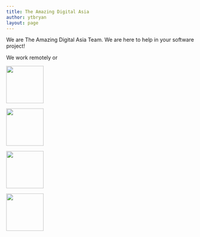 ```yaml
---
title: The Amazing Digital Asia
author: ytbryan
layout: page
---
```

We are The Amazing Digital Asia Team. We are here to help in your software project!

We work remotely or

<img class="img-circle" src="http://2.gravatar.com/avatar/67227642f4c9822bc306c8fe6a5f6742?s=100&#038;r=pg&#038;d=mm" width="100" height="100" /></img> 

<img class="img-circle" src="http://2.gravatar.com/avatar/67227642f4c9822bc306c8fe6a5f6742?s=100&#038;r=pg&#038;d=mm" width="100" height="100" /></img> 

<img class=" img-circle" src="http://2.gravatar.com/avatar/67227642f4c9822bc306c8fe6a5f6742?s=100&#038;r=pg&#038;d=mm" width="100" height="100" /></img> 

<img class="img-circle" src="http://2.gravatar.com/avatar/67227642f4c9822bc306c8fe6a5f6742?s=100&#038;r=pg&#038;d=mm" width="100" height="100" /></img>